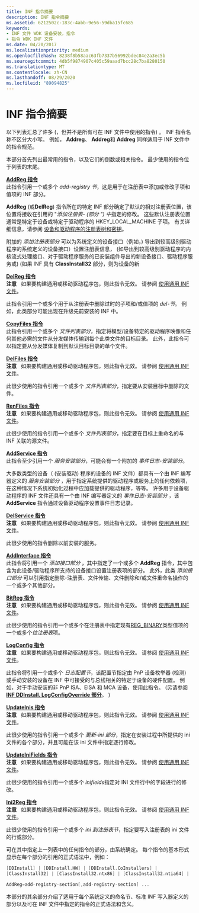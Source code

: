 ```yaml
---
title: INF 指令摘要
description: INF 指令摘要
ms.assetid: 6212502c-183c-4abb-9e56-59dba15fc685
keywords:
- INF 文件 WDK 设备安装，指令
- 指令 WDK INF 文件
ms.date: 04/20/2017
ms.localizationpriority: medium
ms.openlocfilehash: 8238f8b58aac63fb7337b56992bdec84e2a3ec5b
ms.sourcegitcommit: 4db5f9874907c405c59aaad7bcc28c7ba8280150
ms.translationtype: MT
ms.contentlocale: zh-CN
ms.lasthandoff: 08/29/2020
ms.locfileid: "89094825"
---
```

# <a name="summary-of-inf-directives"></a>INF 指令摘要





以下列表汇总了许多 (，但并不是所有可在 INF 文件中使用的指令) 。 INF 指令名称不区分大小写。 例如， **Addreg**、 **Addreg**和 **Addreg** 同样适用于 INF 文件中的指令规范。

本部分首先列出最常用的指令，以及它们的倒数或相关指令。 最少使用的指令位于列表的末尾。

<a href="" id="addreg-directive"></a>[**AddReg 指令**](inf-addreg-directive.md)  
此指令引用一个或多个 *add-registry 节*，这是用于在注册表中添加或修改子项和值项的 INF 部分。

**AddReg** (或**DelReg**) 指令所在的特定 INF 部分确定了默认的相对注册表位置，该位置将接收在引用的 "*添加注册表- (部分* *") 中*指定的修改。 这些默认注册表位置通常是特定于设备或特定于驱动程序的 HKEY_LOCAL_MACHINE 子项。 有关详细信息，请参阅 [设备和驱动程序的注册表树和密钥](registry-trees-and-keys.md)。

附加的 *添加注册表部分* 可以为系统定义的设备接口（例如，) 导出到较高级别驱动程序的系统定义的设备接口）设置注册表信息， (如导出到较高级别驱动程序的内核流式处理接口、对于驱动程序服务的已安装组件导出的新设备接口、驱动程序服务或)  (如果 INF 具有 **ClassInstall32** 部分，则为设备的新

<a href="" id="delreg-directive"></a>[**DelReg 指令**](inf-delreg-directive.md)  
**注意**   如果要构建通用或移动驱动程序包，则此指令无效。 请参阅 [使用通用 INF 文件](using-a-universal-inf-file.md)。

 

此指令引用一个或多个用于从注册表中删除过时的子项和/或值项的 *del-节*。 例如，此类部分可能出现在升级先前安装的 INF 中。

<a href="" id="copyfiles-directive"></a>[**CopyFiles 指令**](inf-copyfiles-directive.md)  
此指令引用一个或多个 *文件列表部分*，指定将模型/设备特定的驱动程序映像和任何其他必需的文件从分发媒体传输到每个此类文件的目标目录。 此外，此指令可以指定要从分发媒体复制到默认目标目录的单个文件。

<a href="" id="delfiles-directive"></a>[**DelFiles 指令**](inf-delfiles-directive.md)  
**注意**   如果要构建通用或移动驱动程序包，则此指令无效。 请参阅 [使用通用 INF 文件](using-a-universal-inf-file.md)。

 

此很少使用的指令引用一个或多个 *文件列表部分*，指定要从安装目标中删除的文件。

<a href="" id="renfiles-directive"></a>[**RenFiles 指令**](inf-renfiles-directive.md)  
**注意**   如果要构建通用或移动驱动程序包，则此指令无效。 请参阅 [使用通用 INF 文件](using-a-universal-inf-file.md)。

 

此很少使用的指令引用一个或多个 *文件列表部分*，指定要在目标上重命名的与 INF 关联的源文件。

<a href="" id="addservice-directive"></a>[**AddService 指令**](inf-addservice-directive.md)  
此指令至少引用一个 *服务安装部分*，可能会有一个附加的 *事件日志-安装部分*。

大多数类型的设备（ (安装驱动) 程序的设备的 INF 文件）都具有一个由 INF 编写器定义的 *服务安装部分* ，用于指定系统提供的驱动程序或服务上的任何依赖项，在这种情况下系统初始化过程中应加载提供的驱动程序，等等。 许多用于设备驱动程序的 INF 文件还具有一个由 INF 编写器定义的 *事件日志-安装部分* ，该 **AddService** 指令通过设备驱动程序设置事件日志记录。

<a href="" id="delservice-directive"></a>[**DelService 指令**](inf-delservice-directive.md)  
**注意**   如果要构建通用或移动驱动程序包，则此指令无效。 请参阅 [使用通用 INF 文件](using-a-universal-inf-file.md)。

 

此很少使用的指令删除以前安装的服务。

<a href="" id="addinterface-directive"></a>[**AddInterface 指令**](inf-addinterface-directive.md)  
此指令将引用一个 *添加接口部分* ，其中指定了一个或多个 **AddReg** 指令，其中包含为此设备/驱动程序所支持的设备接口设置注册表项的部分。 此外，此类 *添加接口部分* 可以引用指定删除-注册表、文件传输、文件删除和/或文件重命名操作的一个或多个其他部分。

<a href="" id="bitreg-directive"></a>[**BitReg 指令**](inf-bitreg-directive.md)  
**注意**   如果要构建通用或移动驱动程序包，则此指令无效。 请参阅 [使用通用 INF 文件](using-a-universal-inf-file.md)。

 

此很少使用的指令引用一个或多个在注册表中指定现有[REG_BINARY](/windows/desktop/SysInfo/registry-value-types)类型值项的一个或多个*位注册表*项。

<a href="" id="logconfig-directive"></a>[**LogConfig 指令**](inf-logconfig-directive.md)  
**注意**   如果要构建通用或移动驱动程序包，则此指令无效。 请参阅 [使用通用 INF 文件](using-a-universal-inf-file.md)。

 

此指令将引用一个或多个 *日志配置节*，该配置节指定由 PnP 设备枚举器 (检测) 或手动安装的设备在 INF 中可接受的与总线相关的特定于设备的硬件配置。 例如，对于手动安装的非 PnP ISA、EISA 和 MCA 设备，使用此指令。  (另请参阅 [**INF DDInstall. LogConfigOverride 部分**](inf-ddinstall-logconfigoverride-section.md)。 ) 

<a href="" id="updateinis-directive"></a>[**UpdateInis 指令**](inf-updateinis-directive.md)  
**注意**   如果要构建通用或移动驱动程序包，则此指令无效。 请参阅 [使用通用 INF 文件](using-a-universal-inf-file.md)。

 

此很少使用的指令引用一个或多个 *更新-ini 部分*，指定在安装过程中所提供的 ini 文件的各个部分，并且可能在该 ini 文件中指定逐行修改。

<a href="" id="updateinifields-directive"></a>[**UpdateIniFields 指令**](inf-updateinifields-directive.md)  
**注意**   如果要构建通用或移动驱动程序包，则此指令无效。 请参阅 [使用通用 INF 文件](using-a-universal-inf-file.md)。

 

此很少使用的指令引用一个或多个 *inifields*指定对 INI 文件行中的字段进行的修改。

<a href="" id="ini2reg-directive"></a>[**Ini2Reg 指令**](inf-ini2reg-directive.md)  
**注意**   如果要构建通用或移动驱动程序包，则此指令无效。 请参阅 [使用通用 INF 文件](using-a-universal-inf-file.md)。

 

此很少使用的指令引用一个或多个 *ini 到注册表节*，指定要写入注册表的 ini 文件的行或部分。

可在其中指定上一列表中的任何指令的部分，由系统确定。 每个指令的基本形式显示在每个部分的引用的正式语法中，例如：

```cpp
[DDInstall] | [DDInstall.HW] | [DDInstall.CoInstallers] | 
[ClassInstall32] | [ClassInstall32.ntx86] | [ClassInstall32.ntia64] | [ClassInstall32.ntamd64]

AddReg=add-registry-section[,add-registry-section] ...
```

本部分的其余部分介绍了适用于每个系统定义的命名节、标准 INF 写入器定义的部分以及可在 INF 文件中指定的指令的正式语法和含义。

 


